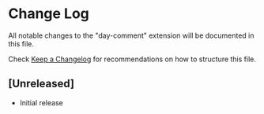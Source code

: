 # Change Log
All notable changes to the "day-comment" extension will be documented in this file.

Check [Keep a Changelog](http://keepachangelog.com/) for recommendations on how to structure this file.

## [Unreleased]
- Initial release